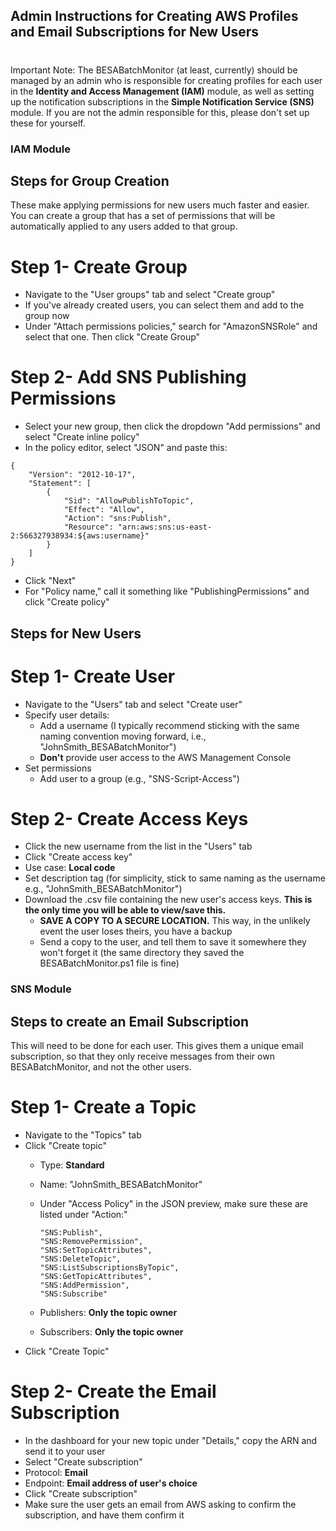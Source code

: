 ## Admin Instructions for Creating AWS Profiles and Email Subscriptions for New Users

#

Important Note: The BESABatchMonitor (at least, currently) should be managed by an admin who is responsible for creating profiles for each user in the **Identity and Access Management (IAM)** module, as well as setting up the notification subscriptions in the **Simple Notification Service (SNS)** module. If you are not the admin responsible for this, please don't set up these for yourself. 

### IAM Module

## Steps for Group Creation
These make applying permissions for new users much faster and easier. You can create a group that has a set of permissions that will be automatically applied to any users added to that group.

# Step 1- Create Group
- Navigate to the "User groups" tab and select "Create group"
- If you've already created users, you can select them and add to the group now
- Under "Attach permissions policies," search for "AmazonSNSRole" and select that one. Then click "Create Group"

# Step 2- Add SNS Publishing Permissions
- Select your new group, then click the dropdown "Add permissions" and select "Create inline policy"
- In the policy editor, select "JSON" and paste this:

```
{
    "Version": "2012-10-17",
    "Statement": [
        {
            "Sid": "AllowPublishToTopic",
            "Effect": "Allow",
            "Action": "sns:Publish",
            "Resource": "arn:aws:sns:us-east-2:566327938934:${aws:username}"
        }
    ]
}
```
- Click "Next"
- For "Policy name," call it something like "PublishingPermissions" and click "Create policy"


## Steps for New Users

# Step 1- Create User
- Navigate to the "Users" tab and select "Create user"
- Specify user details:
  - Add a username (I typically recommend sticking with the same naming convention moving forward, i.e., "JohnSmith_BESABatchMonitor")
  - **Don't** provide user access to the AWS Management Console
- Set permissions
  - Add user to a group (e.g., "SNS-Script-Access")

# Step 2- Create Access Keys
- Click the new username from the list in the "Users" tab
- Click "Create access key"
- Use case: **Local code**
- Set description tag (for simplicity, stick to same naming as the username e.g., "JohnSmith_BESABatchMonitor")
- Download the .csv file containing the new user's access keys. **This is the only time you will be able to view/save this.**
  - **SAVE A COPY TO A SECURE LOCATION.** This way, in the unlikely event the user loses theirs, you have a backup
  - Send a copy to the user, and tell them to save it somewhere they won't forget it (the same directory they saved the BESABatchMonitor.ps1 file is fine)


### SNS Module

## Steps to create an Email Subscription
This will need to be done for each user. This gives them a unique email subscription, so that they only receive messages from their own BESABatchMonitor, and not the other users.

# Step 1- Create a Topic
- Navigate to the "Topics" tab
- Click "Create topic"
  - Type: **Standard**
  - Name: "JohnSmith_BESABatchMonitor"
  - Under "Access Policy" in the JSON preview, make sure these are listed under "Action:"
  
    ```
    "SNS:Publish",
    "SNS:RemovePermission",
    "SNS:SetTopicAttributes",
    "SNS:DeleteTopic",
    "SNS:ListSubscriptionsByTopic",
    "SNS:GetTopicAttributes",
    "SNS:AddPermission",
    "SNS:Subscribe"
    ```
  - Publishers: **Only the topic owner**
  - Subscribers: **Only the topic owner**
- Click "Create Topic"

# Step 2- Create the Email Subscription
- In the dashboard for your new topic under "Details," copy the ARN and send it to your user
- Select "Create subscription"
- Protocol: **Email**
- Endpoint: **Email address of user's choice**
- Click "Create subscription"
- Make sure the user gets an email from AWS asking to confirm the subscription, and have them confirm it
